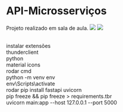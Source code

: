 # API-Microsserviços
Projeto realizado em sala de aula.
<img src='swagger.jpg'>
<img src='thunderclient.jpg'>

<br>instalar extensões
<br>	thunderclient
<br>	python
<br>	material icons
<br>rodar cmd
<br>	python -m venv env
<br>	env\Scripts\activate
<br>rodar pip install fastapi uvicorn
<br>pip freeze && pip freeze > requirements.tbr
<br>uvicorn main:app --host 127.0.0.1 --port 5000
